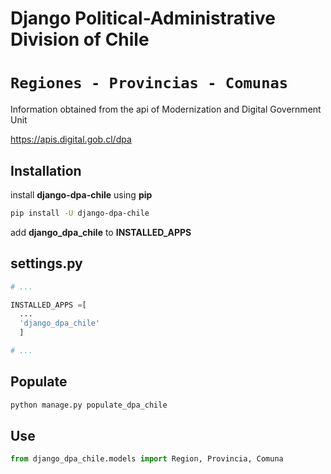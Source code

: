 Django Political-Administrative Division of Chile
=================================================

``Regiones - Provincias - Comunas``
===================================

Information obtained from the api of Modernization and Digital Government Unit

https://apis.digital.gob.cl/dpa

Installation
------------

install **django-dpa-chile** using **pip**

```sh
pip install -U django-dpa-chile
```

add **django_dpa_chile** to **INSTALLED_APPS**

settings.py
-----------

```python
# ...

INSTALLED_APPS =[
  ...
  'django_dpa_chile'
  ]

# ...
```

Populate
--------

```sh
python manage.py populate_dpa_chile
```

Use
---

```python
from django_dpa_chile.models import Region, Provincia, Comuna
```
